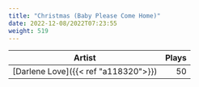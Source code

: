 ```yaml
---
title: "Christmas (Baby Please Come Home)"
date: 2022-12-08/2022T07:23:55
weight: 519
---
```




 Artist | Plays 
----- | -----:
[Darlene Love]({{< ref "a118320">}}) | 50
